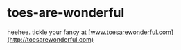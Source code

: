 toes-are-wonderful
==================

heehee. tickle your fancy at [www.toesarewonderful.com](http://toesarewonderful.com)
